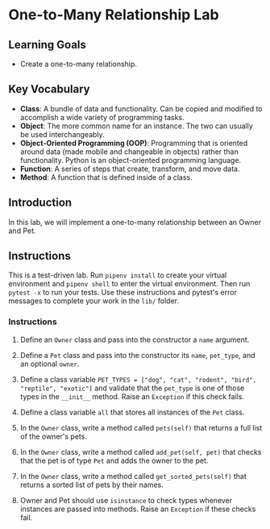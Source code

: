 # One-to-Many Relationship Lab

## Learning Goals

- Create a one-to-many relationship.

## Key Vocabulary

- **Class**: A bundle of data and functionality. Can be copied and modified to accomplish a wide variety of programming tasks.
- **Object**: The more common name for an instance. The two can usually be used interchangeably.
- **Object-Oriented Programming (OOP)**: Programming that is oriented around data (made mobile and changeable in objects) rather than functionality. Python is an object-oriented programming language.
- **Function**: A series of steps that create, transform, and move data.
- **Method**: A function that is defined inside of a class.

## Introduction

In this lab, we will implement a one-to-many relationship between an Owner and Pet.

## Instructions

This is a test-driven lab. Run `pipenv install` to create your virtual environment and `pipenv shell` to enter the virtual environment. Then run `pytest -x` to run your tests. Use these instructions and pytest's error messages to complete your work in the `lib/` folder.

### Instructions

1. Define an `Owner` class and pass into the constructor a `name` argument.
   
2. Define a `Pet` class and pass into the constructor its `name`, `pet_type`, and an optional `owner`.
   
3. Define a class variable `PET_TYPES = ["dog", "cat", "rodent", "bird", "reptile", "exotic"]` and validate that the `pet_type` is one of those types in the `__init__` method. Raise an `Exception` if this check fails.
   
4. Define a class variable `all` that stores all instances of the `Pet` class.
   
5. In the `Owner` class, write a method called `pets(self)` that returns a full list of the owner's pets.
   
6. In the `Owner` class, write a method called `add_pet(self, pet)` that checks that the pet is of type `Pet` and adds the owner to the pet.
   
7. In the `Owner` class, write a method called `get_sorted_pets(self)` that returns a sorted list of pets by their names.
   
8. Owner and Pet should use `isinstance` to check types whenever instances are passed into methods. Raise an `Exception` if these checks fail.
